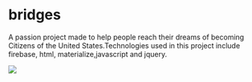 # bridges
A passion project made to help people reach their dreams of becoming Citizens of the United States.Technologies 
used in this project include firebase, html, materialize,javascript and jquery.


<img src="http://still-plains-10648.herokuapp.com/images/usabridge.jpg">